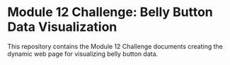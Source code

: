 # Module 12 Challenge: Belly Button Data Visualization

This repository contains the Module 12 Challenge documents creating the dynamic web page for visualizing belly button data.
